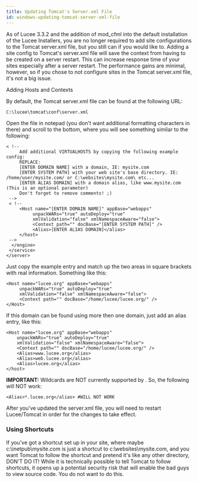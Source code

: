 ```yaml
---
title: Updating Tomcat's Server.xml File
id: windows-updating-tomcat-server-xml-file
---
```


As of Lucee 3.3.2 and the addition of mod_cfml into the default installation of the Lucee Installers, you are no longer required to add site configurations to the Tomcat server.xml file, but you still can if you would like to. Adding a site config to Tomcat's server.xml file will save the context from having to be created on a server restart. This can increase response time of your sites especially after a server restart. The performance gains are minimal, however, so if you chose to not configure sites in the Tomcat server.xml file, it's not a big issue.

Adding Hosts and Contexts

By default, the Tomcat server.xml file can be found at the following URL:

	C:\lucee\tomcat\conf\server.xml

Open the file in notepad (you don't want additional formatting characters in there) and scroll to the bottom, where you will see something similar to the following:

```lucee
< !--
     Add additional VIRTUALHOSTS by copying the following example config:
     REPLACE:
     [ENTER DOMAIN NAME] with a domain, IE: mysite.com
     [ENTER SYSTEM PATH] with your web site's base directory. IE: /home/user/mysite.com/ or C:\websites\mysite.com\ etc...
     [ENTER ALIAS DOMAIN] with a domain alias, like www.mysite.com (This is an optional parameter)
     Don't forget to remove comments! ;)
 -->
 < !--
     <Host name="[ENTER DOMAIN NAME]" appBase="webapps"
          unpackWARs="true" autoDeploy="true"
          xmlValidation="false" xmlNamespaceAware="false">
          <Context path="" docBase="[ENTER SYSTEM PATH]" />
          <Alias>[ENTER ALIAS DOMAIN]</alias>
     </host>
 -->
  </engine>
 </service>
</server>
```

Just copy the example entry and match up the two areas in square brackets with real information. Something like this:

```lucee
<Host name="lucee.org" appBase="webapps"
     unpackWARs="true" autoDeploy="true"
     xmlValidation="false" xmlNamespaceAware="false">
     <Context path="" docBase="/home/lucee/lucee.org/" />
</Host>
```

If this domain can be found using more then one domain, just add an alias entry, like this:

```lucee
<Host name="lucee.org" appBase="webapps"
	unpackWARs="true" autoDeploy="true"
	xmlValidation="false" xmlNamespaceAware="false">
	<Context path="" docBase="/home/lucee/lucee.org/" />
	<Alias>www.lucee.org</alias>
	<Alias>web.lucee.org</alias>
	<Alias>lucee.org</alias>
</host>
```

**IMPORTANT:** Wildcards are NOT currently supported by . So, the following will NOT work:

	<Alias>*.lucee.org</alias> #WILL NOT WORK

After you've updated the server.xml file, you will need to restart Lucee/Tomcat in order for the changes to take effect.

### Using Shortcuts ###

If you've got a shortcut set up in your site, where maybe c:\inetpub\mysite.com is just a shortcut to c:\websites\mysite.com, and you want Tomcat to follow the shortcut and pretend it's like any other directory, DON'T DO IT! While it is technically possible to tell Tomcat to follow shortcuts, it opens up a potential security risk that will enable the bad guys to view source code. You do not want to do this.